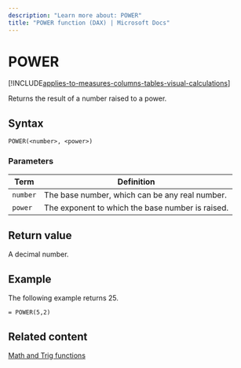 ```yaml
---
description: "Learn more about: POWER"
title: "POWER function (DAX) | Microsoft Docs"
---
```

# POWER

[!INCLUDE[applies-to-measures-columns-tables-visual-calculations](includes/applies-to-measures-columns-tables-visual-calculations.md)]

Returns the result of a number raised to a power.  
  
## Syntax  
  
```dax
POWER(<number>, <power>)  
```
  
### Parameters  
  
|Term|Definition|  
|--------|--------------|  
|`number`|The base number, which can be any real number.|  
|`power`|The exponent to which the base number is raised.|  
  
## Return value

A decimal number.  
  
## Example

The following example returns 25.  
  
```dax
= POWER(5,2)  
```
  
## Related content

[Math and Trig functions](math-and-trig-functions-dax.md)  
